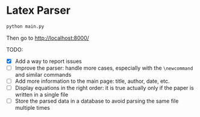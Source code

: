 Latex Parser
=

```python
python main.py
```

Then go to [http://localhost:8000/](http://localhost:8000/)

TODO:
- [x] Add a way to report issues
- [ ] Improve the parser: handle more cases, especially with the `\newcommand` and similar commands
- [ ] Add more information to the main page: title, author, date, etc.
- [ ] Display equations in the right order: it is true actually only if the paper is written in a single file
- [ ] Store the parsed data in a database to avoid parsing the same file multiple times